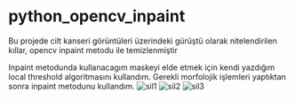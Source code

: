 # python_opencv_inpaint

Bu projede cilt kanseri görüntüleri üzerindeki gürüştü olarak nitelendirilen kıllar, opencv inpaint metodu ile temizlenmiştir

Inpaint  metodunda kullanacagım maskeyi  elde etmek için kendi yazdığım local threshold algoritmasını kullandım. Gerekli morfolojik işlemleri yaptıktan sonra inpaint metodunu kullandım.
![sil1](https://user-images.githubusercontent.com/74815003/129201169-68493b8b-0d08-4156-8367-050ee11ef45a.png)
![sil2](https://user-images.githubusercontent.com/74815003/129201177-46415920-2617-4ac1-b67f-fa9256eee7ba.png)
![sil3](https://user-images.githubusercontent.com/74815003/129201178-a6eaacac-41ba-4ec0-a1b6-96728ce7130b.png)

